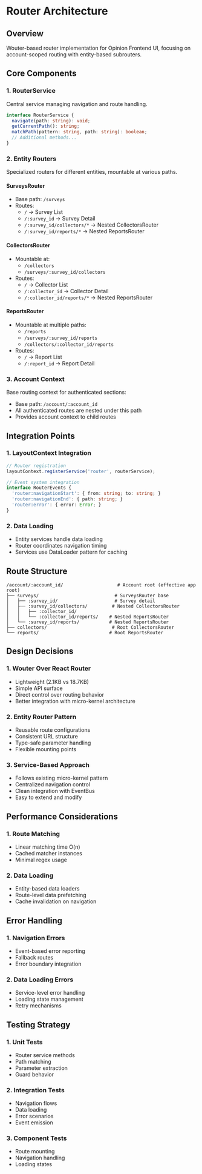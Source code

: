 # Router Architecture

## Overview
Wouter-based router implementation for Opinion Frontend UI, focusing on account-scoped routing with entity-based subrouters.

## Core Components

### 1. RouterService
Central service managing navigation and route handling.
```typescript
interface RouterService {
  navigate(path: string): void;
  getCurrentPath(): string;
  matchPath(pattern: string, path: string): boolean;
  // Additional methods...
}
```

### 2. Entity Routers
Specialized routers for different entities, mountable at various paths.

#### SurveysRouter
- Base path: `/surveys`
- Routes:
  - `/` → Survey List
  - `/:survey_id` → Survey Detail
  - `/:survey_id/collectors/*` → Nested CollectorsRouter
  - `/:survey_id/reports/*` → Nested ReportsRouter

#### CollectorsRouter
- Mountable at:
  - `/collectors`
  - `/surveys/:survey_id/collectors`
- Routes:
  - `/` → Collector List
  - `/:collector_id` → Collector Detail
  - `/:collector_id/reports/*` → Nested ReportsRouter

#### ReportsRouter
- Mountable at multiple paths:
  - `/reports`
  - `/surveys/:survey_id/reports`
  - `/collectors/:collector_id/reports`
- Routes:
  - `/` → Report List
  - `/:report_id` → Report Detail

### 3. Account Context
Base routing context for authenticated sections:
- Base path: `/account/:account_id`
- All authenticated routes are nested under this path
- Provides account context to child routes

## Integration Points

### 1. LayoutContext Integration
```typescript
// Router registration
layoutContext.registerService('router', routerService);

// Event system integration
interface RouterEvents {
  'router:navigationStart': { from: string; to: string; }
  'router:navigationEnd': { path: string; }
  'router:error': { error: Error; }
}
```

### 2. Data Loading
- Entity services handle data loading
- Router coordinates navigation timing
- Services use DataLoader pattern for caching

## Route Structure

```
/account/:account_id/                    # Account root (effective app root)
├── surveys/                            # SurveysRouter base
│   ├── :survey_id/                     # Survey detail
│   ├── :survey_id/collectors/         # Nested CollectorsRouter
│   │   ├── :collector_id/            
│   │   └── :collector_id/reports/    # Nested ReportsRouter
│   └── :survey_id/reports/           # Nested ReportsRouter
├── collectors/                        # Root CollectorsRouter
└── reports/                          # Root ReportsRouter
```

## Design Decisions

### 1. Wouter Over React Router
- Lightweight (2.1KB vs 18.7KB)
- Simple API surface
- Direct control over routing behavior
- Better integration with micro-kernel architecture

### 2. Entity Router Pattern
- Reusable route configurations
- Consistent URL structure
- Type-safe parameter handling
- Flexible mounting points

### 3. Service-Based Approach
- Follows existing micro-kernel pattern
- Centralized navigation control
- Clean integration with EventBus
- Easy to extend and modify

## Performance Considerations

### 1. Route Matching
- Linear matching time O(n)
- Cached matcher instances
- Minimal regex usage

### 2. Data Loading
- Entity-based data loaders
- Route-level data prefetching
- Cache invalidation on navigation

## Error Handling

### 1. Navigation Errors
- Event-based error reporting
- Fallback routes
- Error boundary integration

### 2. Data Loading Errors
- Service-level error handling
- Loading state management
- Retry mechanisms

## Testing Strategy

### 1. Unit Tests
- Router service methods
- Path matching
- Parameter extraction
- Guard behavior

### 2. Integration Tests
- Navigation flows
- Data loading
- Error scenarios
- Event emission

### 3. Component Tests
- Route mounting
- Navigation handling
- Loading states
